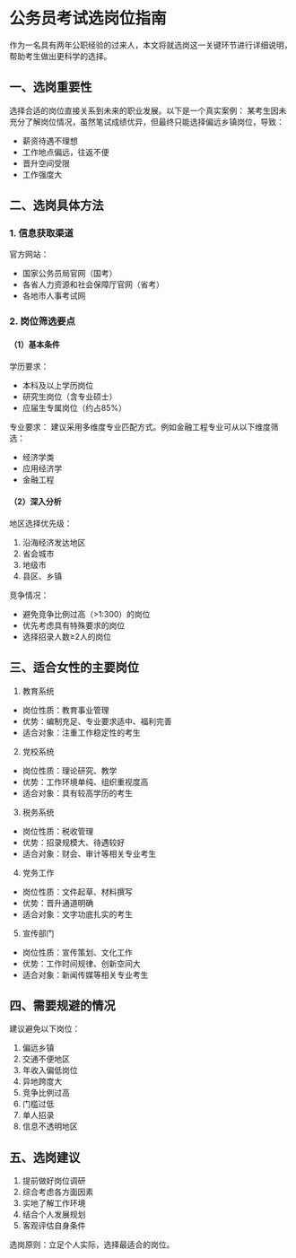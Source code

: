 # 公务员考试选岗位指南

作为一名具有两年公职经验的过来人，本文将就选岗这一关键环节进行详细说明，帮助考生做出更科学的选择。

## 一、选岗重要性

选择合适的岗位直接关系到未来的职业发展。以下是一个真实案例：
某考生因未充分了解岗位情况，虽然笔试成绩优异，但最终只能选择偏远乡镇岗位，导致：
- 薪资待遇不理想
- 工作地点偏远，往返不便
- 晋升空间受限
- 工作强度大

## 二、选岗具体方法

### 1. 信息获取渠道

官方网站：
- 国家公务员局官网（国考）
- 各省人力资源和社会保障厅官网（省考）
- 各地市人事考试网

### 2. 岗位筛选要点

#### （1）基本条件

学历要求：
- 本科及以上学历岗位
- 研究生岗位（含专业硕士）
- 应届生专属岗位（约占85%）

专业要求：
建议采用多维度专业匹配方式。例如金融工程专业可从以下维度筛选：
- 经济学类
- 应用经济学
- 金融工程

#### （2）深入分析

地区选择优先级：
1. 沿海经济发达地区
2. 省会城市
3. 地级市
4. 县区、乡镇

竞争情况：
- 避免竞争比例过高（>1:300）的岗位
- 优先考虑具有特殊要求的岗位
- 选择招录人数≥2人的岗位

## 三、适合女性的主要岗位

1. 教育系统
- 岗位性质：教育事业管理
- 优势：编制充足、专业要求适中、福利完善
- 适合对象：注重工作稳定性的考生

2. 党校系统
- 岗位性质：理论研究、教学
- 优势：工作环境单纯、组织重视度高
- 适合对象：具有较高学历的考生

3. 税务系统
- 岗位性质：税收管理
- 优势：招录规模大、待遇较好
- 适合对象：财会、审计等相关专业考生

4. 党务工作
- 岗位性质：文件起草、材料撰写
- 优势：晋升通道明确
- 适合对象：文字功底扎实的考生

5. 宣传部门
- 岗位性质：宣传策划、文化工作
- 优势：工作时间规律、创新空间大
- 适合对象：新闻传媒等相关专业考生

## 四、需要规避的情况

建议避免以下岗位：
1. 偏远乡镇
2. 交通不便地区
3. 年收入偏低岗位
4. 异地跨度大
5. 竞争比例过高
6. 门槛过低
7. 单人招录
8. 信息不透明地区

## 五、选岗建议

1. 提前做好岗位调研
2. 综合考虑各方面因素
3. 实地了解工作环境
4. 结合个人发展规划
5. 客观评估自身条件

选岗原则：立足个人实际，选择最适合的岗位。
